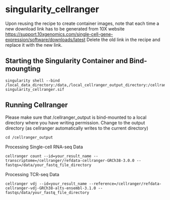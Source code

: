 # singularity_cellranger

Upon reusing the recipe to create container images, note that each time a new download link has to be generated from 10X website
https://support.10xgenomics.com/single-cell-gene-expression/software/downloads/latest
Delete the old link in the recipe and replace it with the new link.

## Starting the Singularity Container and Bind-moungting 
```
singularity shell --bind /local_data_directory:/data,/local_cellranger_output_directory:/cellranger_output singularity_cellranger.sif
```

## Running Cellranger 
Please make sure that /cellranger_output is bind-mounted to a local directory where you have writing permission. Change to the output directory (as cellranger automatically writes to the current directory)
```
cd /cellranger_output
```
Processing Single-cell RNA-seq Data
```
cellranger count --id=your_result_name --transcriptome=/cellranger/refdata-cellranger-GRCh38-3.0.0 --fastqs=/data/your_fastq_file_directory
```
Processing TCR-seq Data
```
cellranger vdj --id=your_result_name --reference=/cellranger/refdata-cellranger-vdj-GRCh38-alts-ensembl-3.1.0 --fastqs/data/your_fastq_file_directory
```
